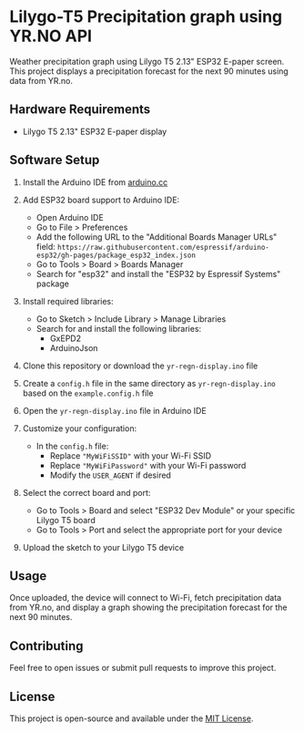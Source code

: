 # Lilygo-T5 Precipitation graph using YR.NO API

Weather precipitation graph using Lilygo T5 2.13" ESP32 E-paper screen. This project displays a precipitation forecast for the next 90 minutes using data from YR.no.

## Hardware Requirements

- Lilygo T5 2.13" ESP32 E-paper display

## Software Setup

1. Install the Arduino IDE from [arduino.cc](https://www.arduino.cc/en/software)

2. Add ESP32 board support to Arduino IDE:
   - Open Arduino IDE
   - Go to File > Preferences
   - Add the following URL to the "Additional Boards Manager URLs" field:
     `https://raw.githubusercontent.com/espressif/arduino-esp32/gh-pages/package_esp32_index.json`
   - Go to Tools > Board > Boards Manager
   - Search for "esp32" and install the "ESP32 by Espressif Systems" package

3. Install required libraries:
   - Go to Sketch > Include Library > Manage Libraries
   - Search for and install the following libraries:
     - GxEPD2
     - ArduinoJson

4. Clone this repository or download the `yr-regn-display.ino` file

5. Create a `config.h` file in the same directory as `yr-regn-display.ino` based on the `example.config.h` file

6. Open the `yr-regn-display.ino` file in Arduino IDE

7. Customize your configuration:
   - In the `config.h` file:
     - Replace `"MyWiFiSSID"` with your Wi-Fi SSID
     - Replace `"MyWiFiPassword"` with your Wi-Fi password
     - Modify the `USER_AGENT` if desired

8. Select the correct board and port:
   - Go to Tools > Board and select "ESP32 Dev Module" or your specific Lilygo T5 board
   - Go to Tools > Port and select the appropriate port for your device

9. Upload the sketch to your Lilygo T5 device

## Usage

Once uploaded, the device will connect to Wi-Fi, fetch precipitation data from YR.no, and display a graph showing the precipitation forecast for the next 90 minutes.

## Contributing

Feel free to open issues or submit pull requests to improve this project.

## License

This project is open-source and available under the [MIT License](LICENSE).
